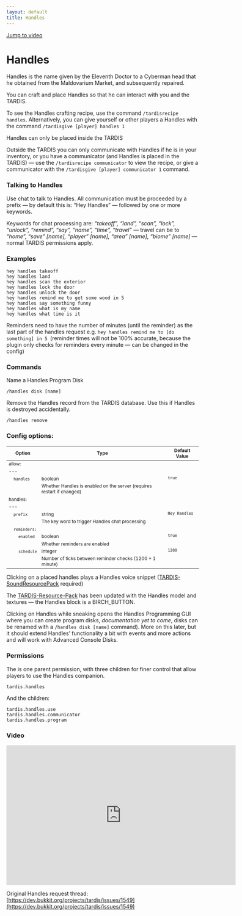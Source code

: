 ```yaml
---
layout: default
title: Handles
---
```


[Jump to video](#video)

# Handles

Handles is the name given by the Eleventh Doctor to a Cyberman head that he obtained from the Maldovarium Market, and subsequently repaired.

You can craft and place Handles so that he can interact with you and the TARDIS.

To see the Handles crafting recipe, use the command `/tardisrecipe handles`. Alternatively, you can give yourself or other players a Handles with the command `/tardisgive [player] handles 1`

Handles can only be placed inside the TARDIS

Outside the TARDIS you can only communicate with Handles if he is in your inventory, or you have a communicator (and Handles is placed in the TARDIS) — use the `/tardisrecipe communicator` to view the recipe, or give a communicator with the `/tardisgive [player] communicator 1` command.

### Talking to Handles

Use chat to talk to Handles. All communication must be proceeded by a prefix — by default this is: “Hey Handles” — followed by one or more keywords.

Keywords for chat processing are: _“takeoff”, “land”, “scan”, “lock”, “unlock”, “remind”, “say”, “name”, “time”, “travel”_ — travel can be to _“home”, “save” [name], “player” [name], “area” [name]_, _“biome” [name]_ — normal TARDIS permissions apply.

### Examples

    hey handles takeoff
    hey handles land
    hey handles scan the exterior
    hey handles lock the door
    hey handles unlock the door
    hey handles remind me to get some wood in 5
    hey handles say something funny
    hey handles what is my name
    hey handles what time is it

Reminders need to have the number of minutes (until the reminder) as the last part of the handles request e.g. `hey handles remind me to [do something] in 5 `(reminder times will not be 100% accurate, because the plugin only checks for reminders every minute — can be changed in the config)

### Commands

Name a Handles Program Disk

    /handles disk [name]

Remove the Handles record from the TARDIS database. Use this if Handles is destroyed accidentally.

    /handles remove

### Config options:
<style type="text/css">
table, table code { font-size: 85%; }
td { vertical-align: top; }
td.noborder { border-bottom: none; }
tr.coption { background-color: #eee; }
th.wide { width: 33%; }
</style>

| Option | Type | Default Value |
| --- | --- | --- |
| allow: |
| --- |
| &nbsp;&nbsp;&nbsp;&nbsp;`handles` | boolean | `true` |
| &nbsp; | Whether Handles is enabled on the server (requires restart if changed) |
| handles: |
| --- |
| &nbsp;&nbsp;&nbsp;&nbsp;`prefix` | string | `Hey Handles` |
| &nbsp; | The key word to trigger Handles chat processing |
| &nbsp;&nbsp;&nbsp;&nbsp;`reminders:` |
| &nbsp;&nbsp;&nbsp;&nbsp;&nbsp;&nbsp;&nbsp;&nbsp;`enabled` | boolean | `true` |
| &nbsp; | Whether reminders are enabled |
| &nbsp;&nbsp;&nbsp;&nbsp;&nbsp;&nbsp;&nbsp;&nbsp;`schedule` | integer | `1200` |
| &nbsp; | Number of ticks between reminder checks (1200 = 1 minute) |

Clicking on a placed handles plays a Handles voice snippet ([TARDIS-SoundResourcePack](https://github.com/eccentricdevotion/TARDIS-SoundResourcePack/) required)

The [TARDIS-Resource-Pack](https://github.com/eccentricdevotion/TARDIS-Resource-Pack) has been updated with the Handles model and textures — the Handles block is a BIRCH\_BUTTON.

Clicking on Handles while sneaking opens the Handles Programming GUI where you can create program disks, _documentation yet to come_, disks can be renamed with a `/handles disk [name]` command). More on this later, but it should extend Handles’ functionality a bit with events and more actions and will work with Advanced Console Disks.

### Permissions

The is one parent permission, with three children for finer control that allow players to use the Handles companion.

    tardis.handles

And the children:

    tardis.handles.use
    tardis.handles.communicator
    tardis.handles.program

### Video
<iframe width="600" height="366" src="https://www.youtube.com/embed/pyJQHvxqpA8?rel=0" frameborder="0" allowfullscreen></iframe>

Original Handles request thread: [https://dev.bukkit.org/projects/tardis/issues/1549](https://dev.bukkit.org/projects/tardis/issues/1549)
